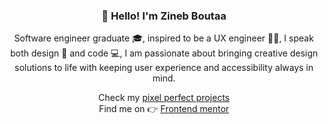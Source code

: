 <h3 align="center">👋 Hello! I'm Zineb Boutaa</h3>

<div align="center">
Software engineer graduate 🎓, inspired to be a UX engineer 👩‍💻, I speak both design 🎨 and code 💻, I am passionate about bringing creative design solutions to life with keeping user experience and accessibility always in mind.

Check my [pixel perfect projects](https://github.com/zineb-Bou/my-pixel-perfect-projects)  
Find me on 👉 [Frontend mentor](https://www.frontendmentor.io/profile/zineb-Bou)
</div>
<!--
**zineb-Bou/zineb-Bou** is a ✨ _special_ ✨ repository because its `README.md` (this file) appears on your GitHub profile.

Here are some ideas to get you started:

- 🔭 I’m currently working on ...
- 🌱 I’m currently learning ...
- 👯 I’m looking to collaborate on ...
- 🤔 I’m looking for help with ...
- 💬 Ask me about ...
- 📫 How to reach me: ...
- 😄 Pronouns: ...
- ⚡ Fun fact: ...
-->
